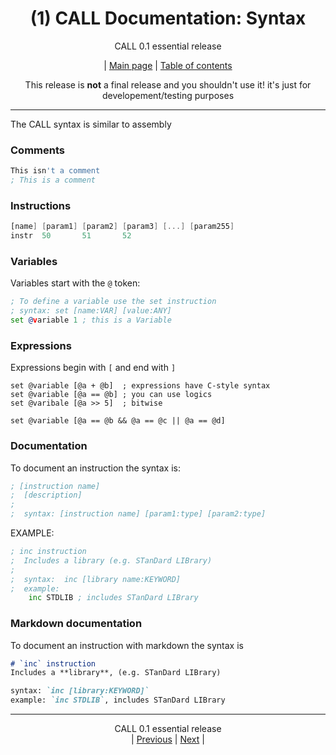 <div align="center">

# (1) CALL Documentation: Syntax
CALL 0.1 essential release<BR>

| [Main page](../README.md) | [Table of contents](./README.md)

This release is **not** a final release and you shouldn't use it!
it's just for developement/testing purposes

</div>
<hr>

The CALL syntax is similar to assembly

### Comments
```asm
This isn't a comment
; This is a comment
```

### Instructions
```asm
[name] [param1] [param2] [param3] [...] [param255]
instr  50       51       52
```

### Variables
Variables start with the `@` token:
```asm
; To define a variable use the set instruction
; syntax: set [name:VAR] [value:ANY]
set @variable 1 ; this is a Variable
```

### Expressions
Expressions begin with `[` and end with `]`
```
set @variable [@a + @b]  ; expressions have C-style syntax
set @variable [@a == @b] ; you can use logics
set @varibale [@a >> 5]  ; bitwise

set @variable [@a == @b && @a == @c || @a == @d]
```

### Documentation
To document an instruction the syntax is:
```asm
; [instruction name]
;  [description]
;
;  syntax: [instruction name] [param1:type] [param2:type]
```
EXAMPLE:
```asm
; inc instruction
;  Includes a library (e.g. STanDard LIBrary)
;
;  syntax:  inc [library name:KEYWORD]
;  example:
    inc STDLIB ; includes STanDard LIBrary
```

### Markdown documentation
To document an instruction with markdown the syntax is
```markdown
# `inc` instruction
Includes a **library**, (e.g. STanDard LIBrary)

syntax: `inc [library:KEYWORD]`
example: `inc STDLIB`, includes STanDard LIBrary
```

<hr>
<div align="center">

CALL 0.1 essential release<BR>
| [Previous](./README.md) | [Next](./2.md) |

</div>
